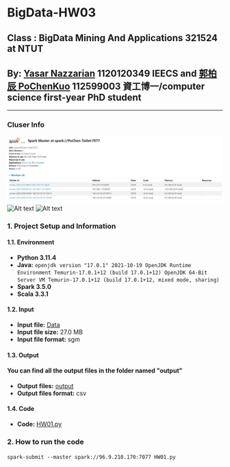 # BigData-HW03
## Class : BigData Mining And Applications 321524 at NTUT
## By: [Yasar Nazzarian](https://github.com/Yasar2019) 1120120349 IEECS and [郭柏辰 PoChenKuo](https://github.com/PoChenKuo) 112599003 資工博一/computer science first-year PhD student
----------------------------------------------------------------------------------------------
### **Cluser Info**
![Alt text](image.png)
![Alt text](image-1.png)
![Alt text](image-2.png)
### 1. Project Setup and Information
#### 1.1. Environment
* **Python 3.11.4**
* **Java:**
``openjdk version "17.0.1" 2021-10-19
OpenJDK Runtime Environment Temurin-17.0.1+12 (build 17.0.1+12)
OpenJDK 64-Bit Server VM Temurin-17.0.1+12 (build 17.0.1+12, mixed mode, sharing)``
* **Spark 3.5.0**
* **Scala 3.3.1**

#### 1.2. Input

* **Input file:** [Data](/Data)
* **Input file size:** 27.0 MB
* **Input file format:** sgm

#### 1.3. Output
#### You can find all the output files in the folder named "output"
* **Output files:** [output](output)
* **Output files format:** csv

#### 1.4. Code
* **Code:** [HW01.py](HW03.py)

### 2. How to run the code
```spark-submit --master spark://96.9.210.170:7077 HW01.py```
